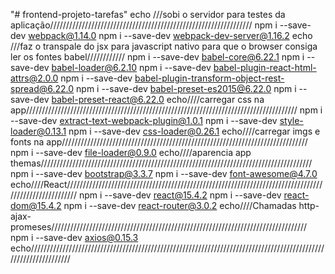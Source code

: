 "# frontend-projeto-tarefas" 
echo ///sobi o servidor para testes da aplicação////////////////////////////////////////////////////////////////
npm i --save-dev webpack@1.14.0 
npm i --save-dev webpack-dev-server@1.16.2
echo ///faz o transpale do jsx para javascript nativo para que o browser consiga ler os fontes babel////////////
npm i --save-dev babel-core@6.22.1 
npm i --save-dev babel-loader@6.2.10 
npm i --save-dev babel-plugin-react-html-attrs@2.0.0 
npm i --save-dev babel-plugin-transform-object-rest-spread@6.22.0
npm i --save-dev babel-preset-es2015@6.22.0 
npm i --save-dev babel-preset-react@6.22.0
echo////carregar css na app//////////////////////////////////////////////////////////////////////////////////////
npm i --save-dev extract-text-webpack-plugin@1.0.1
npm i --save-dev style-loader@0.13.1 
npm i --save-dev css-loader@0.26.1
echo////carregar imgs e fonts na app//////////////////////////////////////////////////////////////////////////////
npm i --save-dev file-loader@0.9.0
echo////aparencia app themas//////////////////////////////////////////////////////////////////////////////////////
npm i --save-dev bootstrap@3.3.7
npm i --save-dev font-awesome@4.7.0
echo////React//////////////////////////////////////////////////////////////////////////////////////////////////////
npm i --save-dev react@15.4.2
npm i --save-dev react-dom@15.4.2
npm i --save-dev react-router@3.0.2
echo////Chamadas http-ajax-promeses/////////////////////////////////////////////////////////////////////////////////
npm i --save-dev axios@0.15.3
echo////////////////////////////////////////////////////////////////////////////////////////////////////////////////
